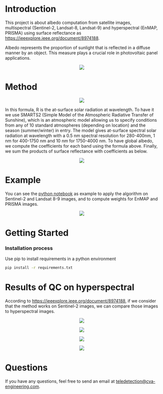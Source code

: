# Introduction 
This project is about albedo computation from satellite images, multispectral (Sentinel-2, Landsat-8, Landsat-9) and hyperspectral (EnMAP, PRISMA) using surface reflectance as https://ieeexplore.ieee.org/document/8974188.

Albedo represents the proportion of sunlight that is reflected in a diffuse manner by an object. This measure plays a crucial role in photovoltaic panel applications.

<p align="center">
  <img src="https://github.com/group-cva/teledetection/blob/main/data/images/principe_biface_fond_blanc.jpg" />
</p>
<!-- ![Albedo and solar panels](https://github.com/group-cva/teledetection/blob/main/data/images/principe_biface_fond_blanc.jpg) -->

# Method

<p align="center">
  <img src="https://github.com/group-cva/teledetection/blob/main/data/images/weight_computation_fond_blanc.jpg" />
</p>
<!-- ![Weights computation](https://github.com/group-cva/teledetection/blob/main/data/images/weight_computation_fond_blanc.jpg) -->

In this formula, R is the at-surface solar radiation at wavelength. To have it we use SMARTS2 (Simple Model of the Atmospheric Radiative Transfer of Sunshine), which is an atmospheric model allowing us to specify conditions from any of 10 standard atmospheres (depending on location) and the season (summer/winter) in entry. The model gives at-surface spectral solar radiation at wavelength with a 0.5 nm spectral resolution for 280-400nm, 1 nm for 400-1750 nm and 10 nm for 1750-4000 nm. To have global albedo, we compute the coefficients for each band using the formula above. Finally, we sum the products of surface reflectance with coefficients as below.

<p align="center">
  <img src="https://github.com/group-cva/teledetection/blob/main/data/images/albedo_computation_fond_blanc.jpg" />
</p>
<!-- ![Albedo computation](https://github.com/group-cva/teledetection/blob/main/data/images/albedo_computation_fond_blanc.jpg) -->

# Example

You can see the [python notebook](https://github.com/group-cva/teledetection/blob/main/albedo.ipynb) as example to apply the algorithm on Sentinel-2 and Landsat 8-9 images, and to compute weights for EnMAP and PRISMA images. 

<p align="center">
  <img src="https://github.com/group-cva/teledetection/blob/main/data/images/albedo_s2.png" />
</p>
<!-- ![Albedo computed with Sentinel-2 images](https://github.com/group-cva/teledetection/blob/main/data/images/albedo_s2.png) -->

# Getting Started
### Installation process
Use pip to install requirements in a python environment 
```bash
pip install -r requirements.txt
```

# Results of QC on hyperspectral

According to https://ieeexplore.ieee.org/document/8974188, if we consider that the method works on Sentinel-2 images, we can compare those images to hyperspectral images.

<p align="center">
  <img src="https://github.com/group-cva/teledetection/blob/main/data/images/comparison_enmap_s2_first_image.png" />
</p>
<!-- ![Comparisons between EnMAP and S2](https://github.com/group-cva/teledetection/blob/main/data/images/comparison_enmap_s2_first_image.png) -->
<p align="center">
  <img src="https://github.com/group-cva/teledetection/blob/main/data/images/comparison_enmap_s2_second_image.png" />
</p>
<!-- ![Comparisons between EnMAP and S2](https://github.com/group-cva/teledetection/blob/main/data/images/comparison_enmap_s2_second_image.png) -->
<p align="center">
  <img src="https://github.com/group-cva/teledetection/blob/main/data/images/comparison_prisma_s2_2020.png" />
</p>
<!-- ![Comparisons between PRISMA and S2](https://github.com/group-cva/teledetection/blob/main/data/images/comparison_prisma_s2_2020.png) -->
<p align="center">
  <img src="https://github.com/group-cva/teledetection/blob/main/data/images/comparison_prisma_s2_2021.png" />
</p>
<!-- ![Comparisons between PRISMA and S2](https://github.com/group-cva/teledetection/blob/main/data/images/comparison_prisma_s2_2021.png) -->

# Questions
If you have any questions, feel free to send an email at teledetection@cva-engineering.com.
